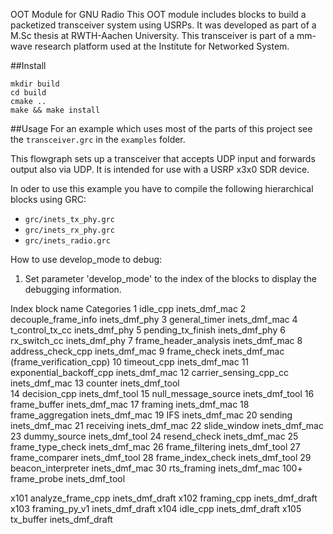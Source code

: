 OOT Module for GNU Radio
This OOT module includes blocks to build a packetized transceiver system using USRPs. 
It was developed as part of a M.Sc thesis at RWTH-Aachen University. This transceiver is part of a mm-wave research platform used at the Institute for Networked System.

##Install
```
mkdir build
cd build
cmake ..
make && make install
```

##Usage
For an example which uses most of the parts of this project see the `transceiver.grc` in the `examples` folder.

This flowgraph sets up a transceiver that accepts UDP input and forwards output also via UDP. It is intended for use with a USRP x3x0 SDR device.

In oder to use this example you have to compile the following hierarchical blocks using GRC:
* `grc/inets_tx_phy.grc`
* `grc/inets_rx_phy.grc`
* `grc/inets_radio.grc`

How to use develop_mode to debug:

1. Set parameter 'develop_mode' to the index of the blocks to display the debugging information. 

Index		block name				Categories
 1		idle_cpp				inets_dmf_mac
 2		decouple_frame_info			inets_dmf_phy
 3		general_timer				inets_dmf_mac
 4		t_control_tx_cc				inets_dmf_phy
 5		pending_tx_finish			inets_dmf_phy
 6		rx_switch_cc				inets_dmf_phy
 7		frame_header_analysis			inets_dmf_mac
 8		address_check_cpp			inets_dmf_mac
 9		frame_check				inets_dmf_mac
                (frame_verification_cpp)
 10		timeout_cpp				inets_dmf_mac
 11		exponential_backoff_cpp			inets_dmf_mac
 12		carrier_sensing_cpp_cc			inets_dmf_mac
 13		counter					inets_dmf_tool	
 14		decision_cpp				inets_dmf_tool
 15             null_message_source			inets_dmf_tool
 16		frame_buffer				inets_dmf_mac
 17		framing					inets_dmf_mac
 18		frame_aggregation			inets_dmf_mac
 19		IFS					inets_dmf_mac
 20		sending					inets_dmf_mac
 21		receiving				inets_dmf_mac
 22		slide_window				inets_dmf_mac
 23		dummy_source				inets_dmf_tool
 24		resend_check				inets_dmf_mac
 25             frame_type_check			inets_dmf_mac
 26		frame_filtering				inets_dmf_tool
 27		frame_comparer				inets_dmf_tool
 28		frame_index_check			inets_dmf_tool
 29		beacon_interpreter			inets_dmf_mac
 30		rts_framing				inets_dmf_mac
 100+		frame_probe				inets_dmf_tool


 x101		analyze_frame_cpp			inets_dmf_draft
 x102		framing_cpp				inets_dmf_draft
 x103            framing_py_v1				inets_dmf_draft
 x104		idle_cpp				inets_dmf_draft
 x105            tx_buffer				inets_dmf_draft

